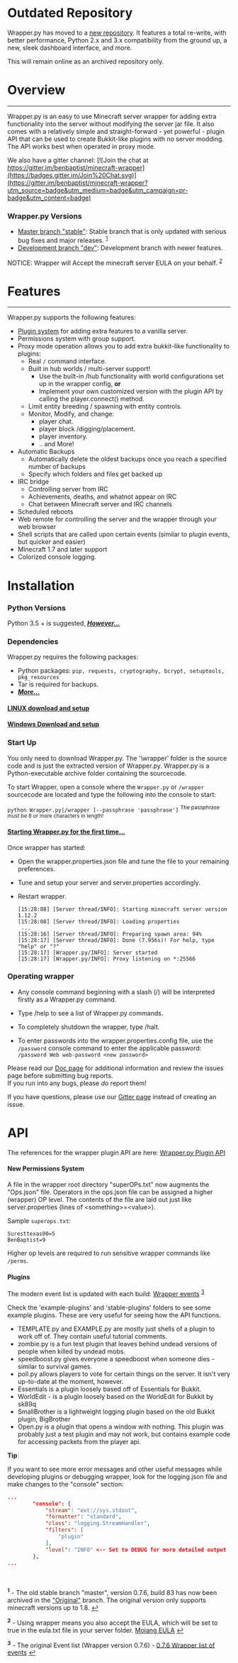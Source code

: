 # Outdated Repository #
Wrapper.py has moved to a [new repository](https://github.com/benbaptist/wrapper.py). It features a total re-write, with better performance, Python 2.x and 3.x compatibility from the ground up, a new, sleek dashboard interface, and more.

This will remain online as an archived repository only.

# Overview #
-------------------------------------------
Wrapper.py is an easy to use Minecraft server wrapper for adding extra functionality into the server without modifying 
the server jar file.  It also comes with a relatively simple and straight-forward - yet powerful - plugin API that can be used
to create Bukkit-like plugins with no server modding.  The API works best when operated in proxy mode.

We also have a gitter channel: [![Join the chat at https://gitter.im/benbaptist/minecraft-wrapper](https://badges.gitter.im/Join%20Chat.svg)](https://gitter.im/benbaptist/minecraft-wrapper?utm_source=badge&utm_medium=badge&utm_campaign=pr-badge&utm_content=badge)

###  **Wrapper.py Versions**

 - [Master branch "stable"](https://github.com/benbaptist/minecraft-wrapper/tree/master):  Stable branch that is only updated with serious bug fixes and major releases. <sup id="a1">[1](#f1)</sup>
 - [Development branch "dev"](https://github.com/benbaptist/minecraft-wrapper/tree/development):  Development branch with newer features.

NOTICE: Wrapper will Accept the minecraft server EULA on your behalf. <sup id="a2">[2](#f2)</sup>


# Features #
-------------------------------------------
Wrapper.py supports the following features:
- [Plugin system](/documentation/plugin_api.md) for adding extra features to a vanilla server.
- Permissions system with group support.
- Proxy mode operation allows you to add extra bukkit-like functionality to plugins:
  - Real `/` command interface.
  - Built in hub worlds / multi-server support!
    - Use the built-in /hub functionality with world configurations set up in the wrapper config, __or__
    - Implement your own customized version with the plugin API by calling the player.connect() method.
  - Limit entity breeding / spawning with entity controls.
  - Monitor, Modify, and change:
    - player chat.
    - player block /digging/placement.
    - player inventory.
    - .. and More!
- Automatic Backups
  - Automatically delete the oldest backups once you reach a specified number of backups
  - Specify which folders and files get backed up
- IRC bridge
  - Controlling server from IRC
  - Achievements, deaths, and whatnot appear on IRC
  - Chat between Minecraft server and IRC channels
- Scheduled reboots
- Web remote for controlling the server and the wrapper through your web browser
- Shell scripts that are called upon certain events (similar to plugin events, but quicker and easier)
- Minecraft 1.7 and later support
- Colorized console logging.


# Installation #

###  **Python Versions**

Python 3.5 + is suggested,
***[However...](/documentation/pyversions.md)***

###  **Dependencies**

Wrapper.py requires the following packages: </br>
- Python packages: `pip, requests, cryptography, bcrypt, setuptools, pkg_resources`
- Tar is required for backups.
 - ***[More...](/documentation/depends.md)***


#### [**LINUX download and setup**](/documentation/linux.md)

#### [**Windows Download and setup**](/documentation/windows.md)

###  **Start Up**

You only need to download Wrapper.py.  The '\wrapper' folder is the source code and is just the extracted version
 of Wrapper.py.  Wrapper.py is a Python-executable archive folder containing the sourcecode.</br>

To start Wrapper, open a console where the `Wrapper.py` or `/wrapper` sourcecode are
located and type the following into the console to start:

 `python Wrapper.py|/wrapper [--passphrase 'passphrase']` <sup>The passphrase must be 8 or more characters in length!</sup>

#### [Starting Wrapper.py for the first time...](/documentation/first_start.md)

Once wrapper has started:
- Open the wrapper.properties.json file and tune the file to your remaining preferences.
- Tune and setup your server and server.properties accordingly.
- Restart wrapper.

    ```
    [15:28:08] [Server thread/INFO]: Starting minecraft server version 1.12.2
    [15:28:08] [Server thread/INFO]: Loading properties
     ...
    [15:28:16] [Server thread/INFO]: Preparing spawn area: 94%
    [15:28:17] [Server thread/INFO]: Done (7.956s)! For help, type "help" or "?"
    [15:28:17] [Wrapper.py/INFO]: Server started
    [15:28:17] [Wrapper.py/INFO]: Proxy listening on *:25566
    ```

### Operating wrapper ###

- Any console command beginning with a slash (/) will be interpreted firstly as a Wrapper.py command.<br>
- Type /help to see a list of Wrapper.py commands.<br>
- To completely shutdown the wrapper, type /halt.</br>

- To enter passwords into the wrapper.properties.config file, use the `/password` console command to enter the applicable password:
    `/password Web web-password <new password>`

Please read our [Doc page](/documentation/readme.md) for additional information and review the issues page before submitting bug reports.<br>
If you run into any bugs, please _do_ report them!

If you have questions, please use our [Gitter page](https://gitter.im/benbaptist/minecraft-wrapper) instead of creating an issue.


# API #
The references for the wrapper plugin API are here:
[Wrapper.py Plugin API](/documentation/plugin_api.md)

#### New Permissions System ####

A file in the wrapper root directory "superOPs.txt" now augments the "Ops.json" file.  Operators in the ops.json file can be assigned a higher (wrapper) OP level.  The contents of the file are laid out just like server.properties (lines of \<something\>=\<value\>).

Sample `superops.txt`:
```
Suresttexas00=5
BenBaptist=9
```

Higher op levels are required to run sensitive wrapper commands like `/perms`.

#### Plugins ####

The modern event list is updated with each build: [Wrapper events](/documentation/events.rst) <sup id="a3">[3](#f3)</sup>

Check the 'example-plugins' and 'stable-plugins' folders to see some example plugins.  These are very useful for seeing how the API functions.

- TEMPLATE.py and EXAMPLE.py are mostly just shells of a plugin to work off of.  They contain useful tutorial comments.
- zombie.py is a fun test plugin that leaves behind undead versions of people when killed by undead mobs.
- speedboost.py gives everyone a speedboost when someone dies - similar to survival games.
- poll.py allows players to vote for certain things on the server. It isn't very up-to-date at the moment, however.
- Essentials is a plugin loosely based off of Essentials for Bukkit.
- WorldEdit - is a plugin loosely based on the WorldEdit for Bukkit by sk89q
- SmallBrother is a lightweight logging plugin based on the old Bukkit plugin, BigBrother
- Open.py is a plugin that opens a window with nothing.  This plugin was probably just a test plugin and may not work, but contains example code for accessing packets from the player api.

__Tip__:

If you want to see more error messages and other useful messages while developing plugins or debugging wrapper,
look for the logging.json file and make changes to the "console" section:

```json
...
        "console": {
            "stream": "ext://sys.stdout",
            "formatter": "standard",
            "class": "logging.StreamHandler",
            "filters": [
                "plugin"
            ],
            "level": "INFO" <-- Set to DEBUG for more detailed output
        },
...
```
<br><br>
<sup><b id="f1">1</b></sup> - The old stable branch "master", version 0.7.6, build 83 has now been archived in the ["Original"](https://github.com/benbaptist/minecraft-wrapper/tree/Original) branch. The original
version only supports minecraft versions up to 1.8.    [↩](#a1)

<sup><b id="f2">2</b></sup> - Using wrapper means you also accept the EULA, which will be set to true in the eula.txt file in your server folder. [Mojang EULA](https://account.mojang.com/documents/minecraft_eula)   [↩](#a2)

<sup><b id="f3">3</b></sup> - The original Event list (Wrapper version 0.7.6) - [0.7.6 Wrapper list of events](https://docs.google.com/spreadsheet/ccc?key=0AoWx24EFSt80dDRiSGVxcW1xQkVLb2dWTUN4WE5aNmc&usp=sharing)   [↩](#a3)

